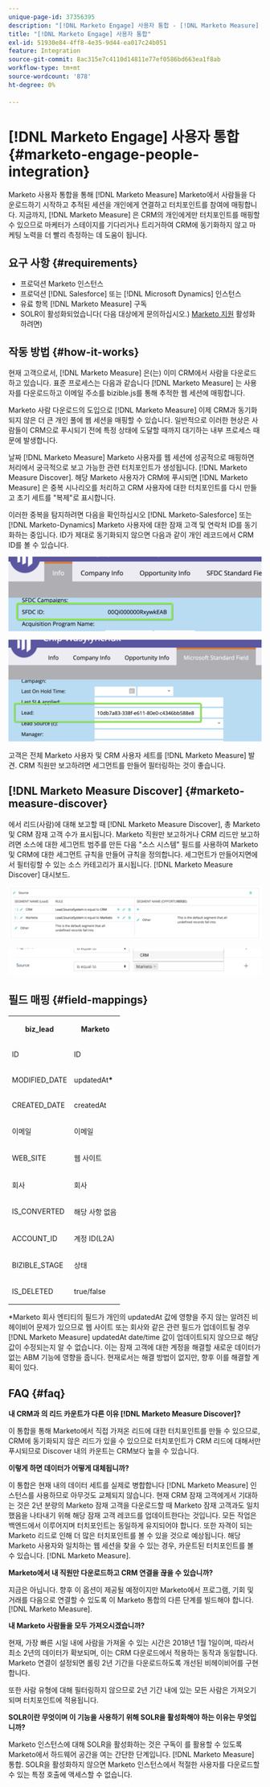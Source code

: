 ```yaml
---
unique-page-id: 37356395
description: "[!DNL Marketo Engage] 사용자 통합 - [!DNL Marketo Measure] - 제품 설명서"
title: "[!DNL Marketo Engage] 사용자 통합"
exl-id: 51930e84-4ff8-4e35-9d44-ea017c24b051
feature: Integration
source-git-commit: 8ac315e7c4110d14811e77ef0586bd663ea1f8ab
workflow-type: tm+mt
source-wordcount: '878'
ht-degree: 0%

---
```


# [!DNL Marketo Engage] 사용자 통합 {#marketo-engage-people-integration}

Marketo 사용자 통합을 통해 [!DNL Marketo Measure] Marketo에서 사람들을 다운로드하기 시작하고 추적된 세션을 개인에게 연결하고 터치포인트를 참여에 매핑합니다. 지금까지, [!DNL Marketo Measure] 은 CRM의 개인에게만 터치포인트를 매핑할 수 있으므로 마케터가 스테이지를 기다리거나 트리거하여 CRM에 동기화하지 않고 마케팅 노력을 더 빨리 측정하는 데 도움이 됩니다.

## 요구 사항 {#requirements}

* 프로덕션 Marketo 인스턴스
* 프로덕션 [!DNL Salesforce] 또는 [!DNL Microsoft Dynamics] 인스턴스
* 유료 항목 [!DNL Marketo Measure] 구독
* SOLR이 활성화되었습니다( 다음 대상에게 문의하십시오.) [Marketo 지원](https://nation.marketo.com/t5/Support/ct-p/Support) 활성화하려면)

## 작동 방법 {#how-it-works}

현재 고객으로서, [!DNL Marketo Measure] 은(는) 이미 CRM에서 사람을 다운로드하고 있습니다. 표준 프로세스는 다음과 같습니다 [!DNL Marketo Measure] 는 사용자를 다운로드하고 이메일 주소를 bizible.js를 통해 추적한 웹 세션에 매핑합니다.

Marketo 사람 다운로드의 도입으로 [!DNL Marketo Measure] 이제 CRM과 동기화되지 않은 더 큰 개인 풀에 웹 세션을 매핑할 수 있습니다. 일반적으로 이러한 현상은 사람들이 CRM으로 푸시되기 전에 특정 상태에 도달할 때까지 대기하는 내부 프로세스 때문에 발생합니다.

날짜 [!DNL Marketo Measure] Marketo 사용자를 웹 세션에 성공적으로 매핑하면 처리에서 궁극적으로 보고 가능한 관련 터치포인트가 생성됩니다. [!DNL Marketo Measure Discover]. 해당 Marketo 사용자가 CRM에 푸시되면 [!DNL Marketo Measure] 은 중복 시나리오를 처리하고 CRM 사용자에 대한 터치포인트를 다시 만들고 초기 세트를 &quot;복제&quot;로 표시합니다.

이러한 중복을 탐지하려면 다음을 확인하십시오 [!DNL Marketo-Salesforce] 또는 [!DNL Marketo-Dynamics] Marketo 사용자에 대한 잠재 고객 및 연락처 ID를 동기화하는 중입니다. ID가 제대로 동기화되지 않으면 다음과 같이 개인 레코드에서 CRM ID를 볼 수 있습니다.

![](assets/5a.png)

![](assets/5b.png)

고객은 전체 Marketo 사용자 및 CRM 사용자 세트를 [!DNL Marketo Measure] 발견. CRM 직원만 보고하려면 세그먼트를 만들어 필터링하는 것이 좋습니다.

## [!DNL Marketo Measure Discover] {#marketo-measure-discover}

에서 리드(사람)에 대해 보고할 때 [!DNL Marketo Measure Discover], 총 Marketo 및 CRM 잠재 고객 수가 표시됩니다. Marketo 직원만 보고하거나 CRM 리드만 보고하려면 소스에 대한 세그먼트 범주를 만든 다음 &quot;소스 시스템&quot; 필드를 사용하여 Marketo 및 CRM에 대한 세그먼트 규칙을 만들어 규칙을 정의합니다. 세그먼트가 만들어지면에서 필터링할 수 있는 소스 카테고리가 표시됩니다. [!DNL Marketo Measure Discover] 대시보드.

![](assets/bizible-discover-1.png)

![](assets/bizible-discover-2.png)

## 필드 매핑 {#field-mappings}

<table> 
 <colgroup> 
  <col> 
  <col> 
 </colgroup> 
 <tbody> 
  <tr> 
   <th><p><strong>biz_lead</strong></p></th> 
   <th><p><strong>Marketo</strong></p></th> 
  </tr> 
  <tr> 
   <td><p>ID</p></td> 
   <td><p>ID</p></td> 
  </tr> 
  <tr> 
   <td><p>MODIFIED_DATE</p></td> 
   <td><p>updatedAt<strong>*</strong></p></td> 
  </tr> 
  <tr> 
   <td><p>CREATED_DATE</p></td> 
   <td><p>createdAt</p></td> 
  </tr> 
  <tr> 
   <td><p>이메일</p></td> 
   <td><p>이메일</p></td> 
  </tr> 
  <tr> 
   <td><p>WEB_SITE</p></td> 
   <td><p>웹 사이트</p></td> 
  </tr> 
  <tr> 
   <td><p>회사</p></td> 
   <td><p>회사</p></td> 
  </tr> 
  <tr> 
   <td><p>IS_CONVERTED</p></td> 
   <td><p>해당 사항 없음</p></td> 
  </tr> 
  <tr> 
   <td><p>ACCOUNT_ID</p></td> 
   <td><p>계정 ID(L2A)</p></td> 
  </tr> 
  <tr> 
   <td><p>BIZIBLE_STAGE</p></td> 
   <td><p>상태</p></td> 
  </tr> 
  <tr> 
   <td><p>IS_DELETED</p></td> 
   <td><p>true/false</p></td> 
  </tr> 
 </tbody> 
</table>

*Marketo 회사 엔티티의 필드가 개인의 updatedAt 값에 영향을 주지 않는 알려진 비헤이비어 문제가 있으므로 웹 사이트 또는 회사와 같은 관련 필드가 업데이트될 경우 [!DNL Marketo Measure] updatedAt date/time 값이 업데이트되지 않으므로 해당 값이 수정되는지 알 수 없습니다. 이는 잠재 고객에 대한 계정을 해결할 새로운 데이터가 없는 ABM 기능에 영향을 줍니다. 현재로서는 해결 방법이 없지만, 향후 이를 해결할 계획이 있다.

## FAQ {#faq}

**내 CRM과 의 리드 카운트가 다른 이유 [!DNL Marketo Measure Discover]?**

이 통합을 통해 Marketo에서 직접 가져온 리드에 대한 터치포인트를 만들 수 있으므로, CRM에 동기화되지 않은 리드가 있을 수 있으므로 터치포인트가 CRM 리드에 대해서만 푸시되므로 Discover 내의 카운트는 CRM보다 높을 수 있습니다.

**이렇게 하면 데이터가 어떻게 대체됩니까?**

이 통합은 현재 내의 데이터 세트를 실제로 병합합니다 [!DNL Marketo Measure] 인스턴스를 사용하므로 아무것도 교체되지 않습니다. 현재 CRM 잠재 고객에게서 기대하는 것은 2년 분량의 Marketo 잠재 고객을 다운로드할 때 Marketo 잠재 고객과도 일치했음을 나타내기 위해 해당 잠재 고객 레코드를 업데이트한다는 것입니다. 모든 작업은 백엔드에서 이루어지며 터치포인트는 동일하게 유지되어야 합니다. 또한 자격이 되는 Marketo 리드로 인해 더 많은 터치포인트를 볼 수 있을 것으로 예상됩니다. 해당 Marketo 사용자와 일치하는 웹 세션을 찾을 수 있는 경우, 카운트된 터치포인트를 볼 수 있습니다. [!DNL Marketo Measure].

**Marketo에서 내 직원만 다운로드하고 CRM 연결을 끊을 수 있습니까?**

지금은 아닙니다. 향후 이 옵션이 제공될 예정이지만 Marketo에서 프로그램, 기회 및 거래를 다음으로 연결할 수 있도록 이 Marketo 통합의 다른 단계를 빌드해야 합니다. [!DNL Marketo Measure].

**내 Marketo 사람들을 모두 가져오시겠습니까?**

현재, 가장 빠른 시일 내에 사람을 가져올 수 있는 시간은 2018년 1월 1일이며, 따라서 최소 2년의 데이터가 확보되며, 이는 CRM 다운로드에서 적용하는 동작과 동일합니다. Marketo 연결이 설정되면 롤링 2년 기간을 다운로드하도록 개선된 비헤이비어를 구현합니다.

또한 사람 유형에 대해 필터링하지 않으므로 2년 기간 내에 있는 모든 사람은 가져오기되며 터치포인트에 적용됩니다.

**SOLR이란 무엇이며 이 기능을 사용하기 위해 SOLR을 활성화해야 하는 이유는 무엇입니까?**

Marketo 인스턴스에 대해 SOLR을 활성화하는 것은 구독이 를 활용할 수 있도록 Marketo에서 하드웨어 공간을 여는 간단한 단계입니다. [!DNL Marketo Measure] 통합. SOLR을 활성화하지 않으면 Marketo 인스턴스에서 적절한 사용자를 다운로드할 수 있는 특정 호출에 액세스할 수 없습니다.
